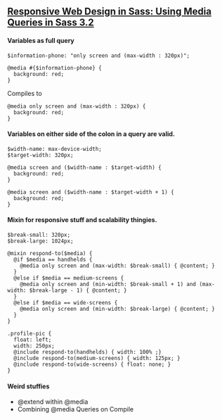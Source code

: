 ## [Responsive Web Design in Sass: Using Media Queries in Sass 3.2](http://thesassway.com/intermediate/responsive-web-design-in-sass-using-media-queries-in-sass-32)

#### Variables as full query

	$information-phone: "only screen and (max-width : 320px)";

	@media #{$information-phone} {
	  background: red;
	}

Compiles to

	@media only screen and (max-width : 320px) {
	  background: red;
	}

#### Variables on either side of the colon in a query are valid.

	$width-name: max-device-width;
	$target-width: 320px;

	@media screen and ($width-name : $target-width) {
	  background: red;
	}

	@media screen and ($width-name : $target-width + 1) {
	  background: red;
	}

#### Mixin for responsive stuff and scalability thingies.

	$break-small: 320px;
	$break-large: 1024px;

	@mixin respond-to($media) {
	  @if $media == handhelds {
	    @media only screen and (max-width: $break-small) { @content; }
	  }
	  @else if $media == medium-screens {
	    @media only screen and (min-width: $break-small + 1) and (max-width: $break-large - 1) { @content; }
	  }
	  @else if $media == wide-screens {
	    @media only screen and (min-width: $break-large) { @content; }
	  }
	}

	.profile-pic {
	  float: left;
	  width: 250px;
	  @include respond-to(handhelds) { width: 100% ;}
	  @include respond-to(medium-screens) { width: 125px; }
	  @include respond-to(wide-screens) { float: none; }
	}

#### Weird stuffies

- @extend within @media
- Combining @media Queries on Compile



























